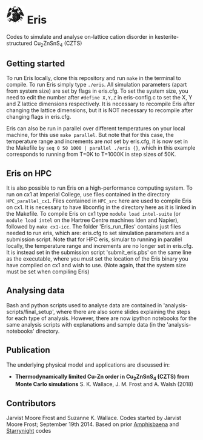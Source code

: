 # <img src="https://github.com/WMD-group/Eris/blob/master/eris.jpg" width="48"> Eris
Codes to simulate and analyse on-lattice cation disorder in kesterite-structured Cu<sub>2</sub>ZnSnS<sub>4</sub> (CZTS)

## Getting started
To run Eris locally, clone this repository and run `make` in the terminal to compile. 
To run Eris simply type `./eris`. All simulation parameters (apart from system size) are set by flags in eris.cfg. To set the system size, you need to edit the number after `#define X,Y,Z` in eris-config.c to set the X, Y and Z lattice dimensions respectively. It is necessary to recompile Eris after changing the lattice dimensions, but it is NOT necessary to recompile after changing flags in eris.cfg.

Eris can also be run in parallel over different temperatures on your local machine, for this use `make parallel`. But note that for this case, the temperature range and increments are *not* set by eris.cfg, it is now set in the Makefile by `seq 0 50 1000 | parallel ./eris {}`, which in this example corresponds to running from T=0K to T=1000K in step sizes of 50K.

## Eris on HPC
It is also possible to run Eris on a high-performance computing system. 
To run on cx1 at Imperial College, use files contained in the directory `HPC_parallel_cx1`. Files contained in `HPC_src` here are used to compile Eris on cx1. It is necessary to have libconfig in the directory here as it is linked in the Makefile. To compile Eris on cx1 type `module load intel-suite` (or `module load intel` on the Hartree Centre machines Iden and Napier), followed by `make cx1-icc`. The folder 'Eris_run_files' contains just files needed to run eris, which are: eris.cfg to set simulation parameters and a submission script. Note that for HPC eris, simular to running in parallel locally, the temperature range and increments are no longer set in eris.cfg. It is instead set in the submission script 'submit_eris.pbs' on the same line as the executable, where you must set the location of the Eris binary you have compiled on cx1 and wish to use. (Note again, that the system size must be set when compiling Eris)

## Analysing data
Bash and python scripts used to analyse data are contained in 'analysis-scripts/final_setup', where there are also some slides explaining the steps for each type of analysis. 
However, there are now ipython notebooks for the same analysis scripts with explanations and sample data (in the 'analysis-notebooks' directory.

## Publication

The underlying physical model and applications are discussed in:

* **Thermodynamically limited Cu-Zn order in Cu<sub>2</sub>ZnSnS<sub>4</sub> (CZTS) from Monte Carlo simulations**  S. K. Wallace, J. M. Frost and A. Walsh (2018)

## Contributors
Jarvist Moore Frost and Suzanne K. Wallace. Codes started by Jarvist Moore Frost; September 19th 2014. Based on prior [Amphisbaena](https://github.com/jarvist/Amphisbaena) and [Starrynight](https://github.com/WMD-group/StarryNight) codes
